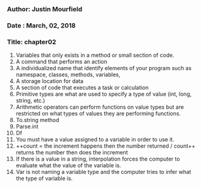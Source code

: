 ### Author: Justin Mourfield
### Date : March, 02, 2018
### Title: chapter02
1.	Variables that only exists in a method or small section of code. 
2.	A command that performs an action
3.	A individualized name that identify elements of your program such as namespace, classes, methods, 
variables, 
4.	A storage location for data  
5.	A section of code that executes a task or calculation 
6.	Primitive types are what are used to specify a type of value (int, long, string, etc.)
7.	Arithmetic operators can perform functions on value types but are restricted on what types of 
values they are performing functions. 
8.	To.string method
9.	Parse.int 
10.	Df
11.	You must have a value assigned to a variable in order to use it. 
12.	++count = the increment happens then the number returned / count++ returns the number 
then does the increment
13.	If there is a value in a string, interpolation forces the computer to evaluate what the 
value of the variable is.
14.	Var is not naming a variable type and the computer tries to infer what the type of variable is.
